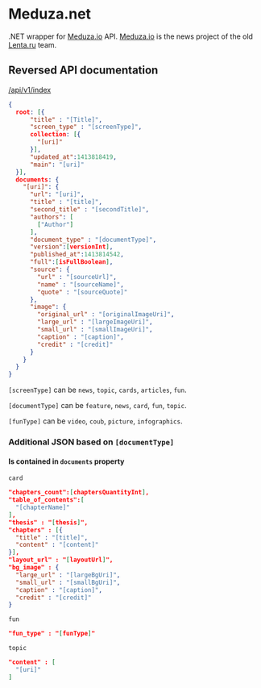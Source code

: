 Meduza.net
==========

.NET wrapper for [Meduza.io](https://Meduza.io) API. [Meduza.io](https://Meduza.io) is the news project of the old [Lenta.ru](http://en.wikipedia.org/wiki/Lenta.ru) team.

Reversed API documentation
--------------------------
[/api/v1/index](https://Meduza.io/api/v1/index)
```json
{
  root: [{
      "title" : "[Title]",
      "screen_type" : "[screenType]",
      collection: [{
        "[uri]"
      }],
      "updated_at":1413818419,
      "main": "[uri]"
  }],
  documents: {
    "[uri]": {
      "url": "[uri]",
      "title" : "[title]",
      "second_title" : "[secondTitle]",
      "authors": [
        ["Author"]
      ],
      "document_type" : "[documentType]",
      "version":[versionInt],
      "published_at":1413814542,
      "full":[isFullBoolean],
      "source": {
        "url" : "[sourceUrl]",
        "name" : "[sourceName]",
        "quote" : "[sourceQuote]"
      },
      "image": {
        "original_url" : "[originalImageUri]",
        "large_url" : "[largeImageUri]",
        "small_url" : "[smallImageUri]",
        "caption" : "[caption]",
        "credit" : "[credit]"
      }
    }
  }
}
```
`[screenType]` can be `news`, `topic`, `cards`, `articles`, `fun`.

`[documentType]` can be `feature`, `news`, `card`, `fun`, `topic`.

`[funType]` can be `video`, `coub`, `picture`, `infographics`.

### Additional JSON based on `[documentType]`
#### Is contained in `documents` property

`card`
```json
"chapters_count":[chaptersQuantityInt],
"table_of_contents":[
  "[chapterName]"
],
"thesis" : "[thesis]",
"chapters" : [{
  "title" : "[title]",
  "content" : "[content]"
}],
"layout_url" : "[layoutUrl]",
"bg_image" : {
  "large_url" : "[largeBgUri]",
  "small_url" : "[smallBgUri]",
  "caption" : "[caption]",
  "credit" : "[credit]"
}
```

`fun`
```json
"fun_type" : "[funType]"
```

`topic`
```json
"content" : [
  "[uri]"
]
```
